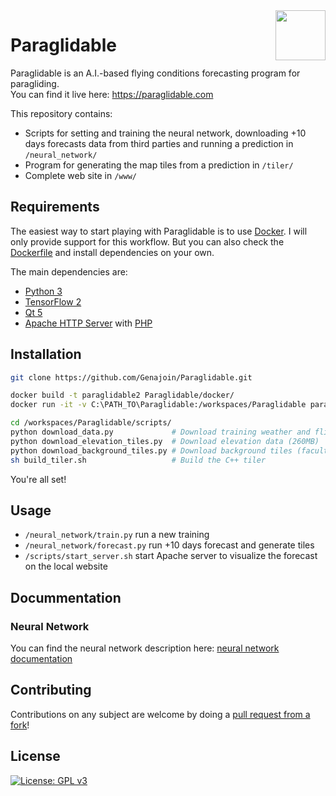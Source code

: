 <img src="www/imgs/logo/logo.svg" width="80" align="right" />

# Paraglidable

Paraglidable is an A.I.-based flying conditions forecasting program for paragliding.<br/>
You can find it live here: https://paraglidable.com

This repository contains:
* Scripts for setting and training the neural network, downloading +10 days forecasts data from third parties and running a prediction in `/neural_network/`
* Program for generating the map tiles from a prediction in `/tiler/`
* Complete web site in `/www/`

## Requirements

The easiest way to start playing with Paraglidable is to use [Docker](https://www.docker.com). I will only provide support for this workflow. But you can also check the [Dockerfile](docker/Dockerfile) and install dependencies on your own.

The main dependencies are:
* [Python 3](https://www.python.org/)
* [TensorFlow 2](https://www.tensorflow.org/)
* [Qt 5](https://www.qt.io/)
* [Apache HTTP Server](https://httpd.apache.org/) with [PHP](https://www.php.net/)

## Installation

```bash
git clone https://github.com/Genajoin/Paraglidable.git

docker build -t paraglidable2 Paraglidable/docker/
docker run -it -v C:\PATH_TO\Paraglidable:/workspaces/Paraglidable paraglidable2

cd /workspaces/Paraglidable/scripts/
python download_data.py             # Download training weather and flights data (200MB)
python download_elevation_tiles.py  # Download elevation data (260MB)
python download_background_tiles.py # Download background tiles (facultative) (180MB)
sh build_tiler.sh                   # Build the C++ tiler
```

You're all set!

## Usage

* `/neural_network/train.py` run a new training
* `/neural_network/forecast.py` run +10 days forecast and generate tiles
* `/scripts/start_server.sh` start Apache server to visualize the forecast on the local website

## Docummentation

### Neural Network

You can find the neural network description here: [neural network documentation](neural_network/)

## Contributing

Contributions on any subject are welcome by doing a [pull request from a fork](https://help.github.com/en/github/collaborating-with-issues-and-pull-requests/creating-a-pull-request-from-a-fork)!

## License

[![License: GPL v3](https://img.shields.io/badge/License-GPLv3-blue.svg)](LICENSE)
